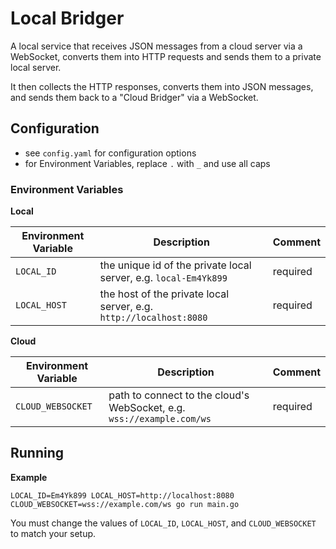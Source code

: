 # Local Bridger

A local service that receives JSON messages from a cloud server via a WebSocket, converts them into HTTP requests and
sends them to a private local server.

It then collects the HTTP responses, converts them into JSON messages, and sends them back to a "Cloud Bridger" via a
WebSocket.

## Configuration

- see `config.yaml` for configuration options
- for Environment Variables, replace `.` with `_` and use all caps

### Environment Variables

**Local**

| Environment Variable | Description                                                        | Comment  |
|----------------------|--------------------------------------------------------------------|----------|
| `LOCAL_ID`           | the unique id of the private local server, e.g. `local-Em4Yk899`   | required |
| `LOCAL_HOST`         | the host of the private local server, e.g. `http://localhost:8080` | required |

**Cloud**

| Environment Variable | Description                                                           | Comment  |
|----------------------|-----------------------------------------------------------------------|----------|
| `CLOUD_WEBSOCKET`    | path to connect to the cloud's WebSocket, e.g. `wss://example.com/ws` | required |

## Running

**Example**

```shell
LOCAL_ID=Em4Yk899 LOCAL_HOST=http://localhost:8080 CLOUD_WEBSOCKET=wss://example.com/ws go run main.go
```

You must change the values of `LOCAL_ID`, `LOCAL_HOST`, and `CLOUD_WEBSOCKET` to match your setup.